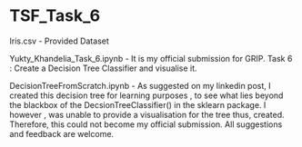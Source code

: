 # TSF_Task_6

Iris.csv - Provided Dataset

Yukty_Khandelia_Task_6.ipynb - It is my official submission for GRIP.
                         Task 6 : Create a Decision Tree Classifier and visualise it.
                         
DecisionTreeFromScratch.ipynb - As suggested on my linkedin post, I created this decision tree
                         for learning purposes , to see what lies beyond the blackbox of the DecsionTreeClassifier() in the sklearn package.
                         I however , was unable to provide a visualisation for the tree thus, created. Therefore, this could not become my official submission.
                         All suggestions and feedback are welcome.
